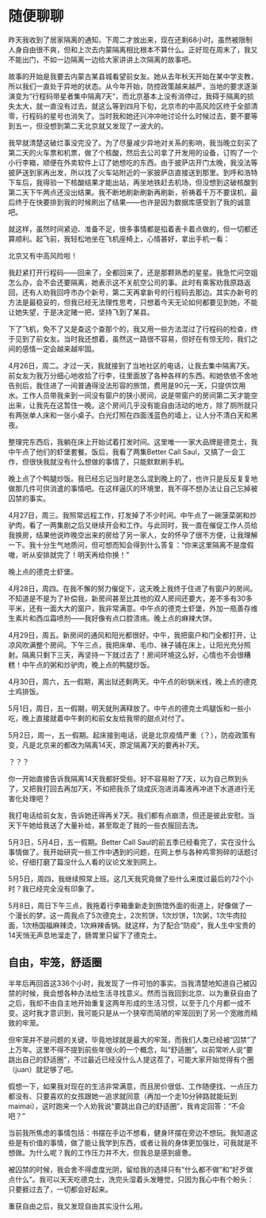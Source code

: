 # 随便聊聊

昨天我收到了居家隔离的通知，下周二才放出来，现在还剩68小时。虽然被限制人身自由很不爽，但和上次去内蒙隔离相比根本不算什么。正好现在周末了，我又不能出门，不如一边隔离一边给大家讲讲上次隔离的故事吧。

故事的开始是我要去内蒙古某县城看望前女友。她从去年秋天开始在某中学支教，所以我们一直处于异地的状态。从今年开始，防控政策越来越严，当地的要求逐渐演变为“行程码带星者集中隔离7天”，而北京基本上没有消停过，我碍于隔离的损失太大，就一直没有过去。就这么等到四月下旬，北京市的中高风险区终于全部清零，行程码的星号也消失了。当时我和她还兴冲冲地讨论什么时候过去，要不要等到五一，但没想到第二天北京就又发现了一波大的。

我早就清楚这破烂事没完没了。为了尽量减少异地对关系的影响，我当晚立刻买了第二天的火车票和机票，做了个核酸，然后去公司拿了开发用的设备，订购了一个小行李箱，顺便在外卖软件上订了她想吃的东西。由于披萨店开门太晚，我没法等披萨送到家再出发，所以找了火车站附近的一家披萨店直接送到那里。到呼和浩特下车后，我得验一下核酸结果才能出站，再坐地铁赶去机场，但没想到这破核酸到第二天下午两点还没出结果。我不断地刷新刷新再刷新，祈祷着千万不要误机，最后终于在快要排到我的时候刷出了结果——也许是因为数据库感受到了我的诚意吧。

就这样，虽然时间紧迫、准备不足，很多事情都是掐着表卡着点做的，但一切都还算顺利。起飞前，我轻松地坐在飞机座椅上，心情甚好，拿出手机一看：

北京又有中高风险啦！

我赶紧打开行程码——回来了，全都回来了，还是那颗熟悉的星星。我急忙问空姐怎么办，会不会还要隔离，她表示这不关航空公司的事。此时有乘客劝我原路返回，还有人劝我回呼市办个新号，第二天再拿新号的行程码去那边。其实办新号的方法是最稳妥的，但我已经无法理性思考，只想着今天无论如何都要见到她，不能让她失望，于是决定赌一把，坚持飞到了某县。

下了飞机，免不了又是查这个查那个的，我又用一些方法混过了行程码的检查，终于见到了前女友。当时我还想着，虽然这一路很不容易，但好在有惊无险，我们之间的感情一定会越来越牢固。

4月26日，周二。才过一天，我就接到了当地社区的电话，让我去集中隔离7天。前女友为我万分细心地收拾了行李，往里面放了各种各样的东西。和她依依不舍地告别后，我住进了一间普通得没法形容的旅馆，费用是90元一天，只提供饮用水。工作人员带我来到一间没有窗户的狭小房间，说是带窗户的房间第二天才能空出来，让我先在这暂住一晚。这个房间几乎没有能自由活动的地方，除了厕所就只有两张单人床和一张小桌子。白光灯照在四面浅蓝色的墙上，让人分不清白天和黑夜。

整理完东西后，我躺在床上开始试着打发时间。这里唯一一家大品牌是德克士，我中午点了他们的虾堡套餐。饭后，我看了两集Better Call Saul，又搞了一会工作，但很快我就没有什么想做的事情了，只能默默刷手机。

晚上点了个鸭腿炒饭。我已经忘记当时是怎么混到晚上的了，也许只是反反复复地做那几件可供消遣的事情吧。在这样逼仄的环境里，我不得不想办法让自己忘掉被囚禁的事实。

4月27日，周三。我照常远程工作，打发掉了不少时间。中午点了一碗菠菜粥和炒驴肉，看了一两集剧之后又继续开会和工作。与此同时，我一直在催促工作人员给我换房，结果他说昨晚空出来的房给了另一家人，女的怀孕了很不方便，让我理解一下。我十分生气地质问，但可想而知会得到什么答复：“你来这里隔离不是度假嗷，听从安排就完了！明天再给你换！”

晚上点的德克士虾堡。

4月28日，周四。在我不懈的努力催促下，这天晚上我终于住进了有窗户的房间。不知道是不是为了补偿我，新房间甚至比其他的双人房间还要大，差不多有30多平米，还有一面大大的窗户，我非常满意。中午点的德克士虾堡，外加一瓶善存维生素片和西瓜霜喷剂——我好像有点口腔溃疡。晚上点的麻辣大饼。

4月29日，周五。新房间的通风和阳光都很好。中午，我把窗户和门全都打开，让凉风吹满整个房间。下午三点，我把床单、毛巾、袜子铺在床上，让阳光充分照射。隔离只剩下三天，再坚持一下就过去了！房间环境这么好，心情也不会很糟糕！中午点的粥和炒驴肉，晚上点的鸭腿炒饭。

4月30日，周六，五一假期，离出狱还剩两天。中午点的砂锅米线，晚上点的德克士鸡排饭。

5月1日，周日，五一假期，明天就刑满释放了。中午点的德克士鸡腿饭和一些小吃，晚上直接就着中午剩的和前女友给我带的甜点对付了。

5月2日，周一，五一假期。起床接到电话，说是北京疫情严重（？），防疫政策有变，凡是北京来的都改为隔离14天，原定隔离7天的要再补7天。

？？？

你一开始直接告诉我隔离14天我都好受些。好不容易盼了7天，以为自己熬到头了，又把我打回去再加7天，不如把我杀了烧成灰泡进消毒液再冲进下水道进行无害化处理吧？

我打电话给前女友，告诉她还得再关7天。我们都有点崩溃，但还是彼此安慰。当天下午她给我送了大量补给，甚至取走了我的一些衣服回去洗。

5月3日，5月4日，五一假期。Better Call Saul的前五季已经看完了，实在没什么事情做了。我开始研究一些工作中遇到的问题，在网上参与各种鸡零狗碎的话题讨论，仔细打磨了篇没什么人看的议论文发到网上。

5月5日，周四，我继续照常上班。这几天我究竟做了些什么来度过最后的72个小时？我已经完全没有印象了。

5月8日，周日下午三点，我拖着行李箱重新走到旅馆外面的街道上，好像做了一个漫长的梦。这一周我点了5次德克士，2次煎饼，1次炒饼，1次粥，1次牛肉拉面，1次杨国福麻辣烫，1次麻辣香锅。就这样，为了配合“防疫”，我人生中宝贵的14天悄无声息地溜走了，肠胃里只留下了德克士。

## 自由，牢笼，舒适圈

半年后再回首这336个小时，我发现了一件可怕的事实。当我清楚地知道自己被囚禁的时候，我会想各种办法给生活寻找意义。然而当我回到北京、以为重获自由了之后，我却不由自主地开始重复这两年形成的生活习惯，以至于几个月都一成不变。这时我才意识到，我可能只是从一个狭窄而简陋的牢笼回到了另一个宽敞而精致的牢笼。

但牢笼并不是问题的关键，毕竟地球就是最大的牢笼，而我们人类已经被“囚禁”了上万年。这里不得不提到前些年很火的一个概念，叫“舒适圈”。以前常听人说“要跳出自己的舒适圈”，不过最近已经没什么人提这茬了，可能大家开始觉得有个圈（juan）就足够了吧。

假想一下，如果我对现在的生活非常满意，而且房价很低、工作随便找、一点压力都没有、只要喜欢的女孩跟她一追求就同意（再加一个走10分钟路就能玩到maimai），这时跑来一个人劝我说“要跳出自己的舒适圈”，我肯定回答：“不会吧？”

当前我所焦虑的事情包括：书摆在手边不想看，健身环摆在旁边不想玩。我知道这些是有价值的事情，做了能让我学到东西，或者让我的身体更加强壮，可我就是不想做。为什么呢？我的工作压力并不大，但我总是感到疲惫。

被囚禁的时候，我会舍不得虚度光阴，留给我的选择只有“什么都不做”和“好歹做点什么”。我可以天天吃德克士，洗完头湿着头发睡觉，只因为我心中有个盼头：只要捱过去了，一切都会好起来。

重获自由之后，我又发现自由其实没什么用。